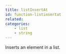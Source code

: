 ```yaml
---
title: listInsertAt
id: function-listinsertat
related:
categories:
    - list
    - string
---
```


Inserts an element in a list.